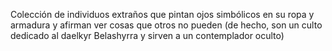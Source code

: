 Colección de individuos extraños que pintan ojos simbólicos en su ropa y armadura y afirman ver cosas que otros no pueden (de hecho, son un culto dedicado al daelkyr Belashyrra y sirven a un contemplador oculto)